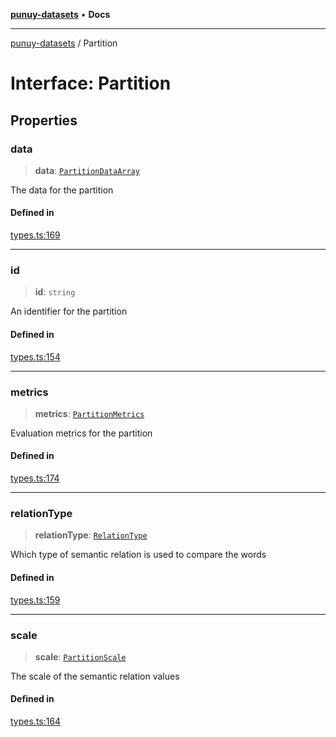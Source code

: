 [**punuy-datasets**](../README.md) • **Docs**

***

[punuy-datasets](../README.md) / Partition

# Interface: Partition

## Properties

### data

> **data**: [`PartitionDataArray`](../type-aliases/PartitionDataArray.md)

The data for the partition

#### Defined in

[types.ts:169](https://github.com/andrefs/punuy-datasets/blob/a20d968847550855cc974fad300a7ff31130d161/src/lib/types.ts#L169)

***

### id

> **id**: `string`

An identifier for the partition

#### Defined in

[types.ts:154](https://github.com/andrefs/punuy-datasets/blob/a20d968847550855cc974fad300a7ff31130d161/src/lib/types.ts#L154)

***

### metrics

> **metrics**: [`PartitionMetrics`](../type-aliases/PartitionMetrics.md)

Evaluation metrics for the partition

#### Defined in

[types.ts:174](https://github.com/andrefs/punuy-datasets/blob/a20d968847550855cc974fad300a7ff31130d161/src/lib/types.ts#L174)

***

### relationType

> **relationType**: [`RelationType`](../type-aliases/RelationType.md)

Which type of semantic relation is used to compare the words

#### Defined in

[types.ts:159](https://github.com/andrefs/punuy-datasets/blob/a20d968847550855cc974fad300a7ff31130d161/src/lib/types.ts#L159)

***

### scale

> **scale**: [`PartitionScale`](../type-aliases/PartitionScale.md)

The scale of the semantic relation values

#### Defined in

[types.ts:164](https://github.com/andrefs/punuy-datasets/blob/a20d968847550855cc974fad300a7ff31130d161/src/lib/types.ts#L164)
